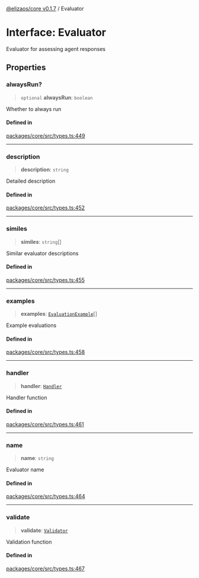 [@elizaos/core v0.1.7](../index.md) / Evaluator

# Interface: Evaluator

Evaluator for assessing agent responses

## Properties

### alwaysRun?

> `optional` **alwaysRun**: `boolean`

Whether to always run

#### Defined in

[packages/core/src/types.ts:449](https://github.com/bbopar/eliza/blob/main/packages/core/src/types.ts#L449)

***

### description

> **description**: `string`

Detailed description

#### Defined in

[packages/core/src/types.ts:452](https://github.com/bbopar/eliza/blob/main/packages/core/src/types.ts#L452)

***

### similes

> **similes**: `string`[]

Similar evaluator descriptions

#### Defined in

[packages/core/src/types.ts:455](https://github.com/bbopar/eliza/blob/main/packages/core/src/types.ts#L455)

***

### examples

> **examples**: [`EvaluationExample`](EvaluationExample.md)[]

Example evaluations

#### Defined in

[packages/core/src/types.ts:458](https://github.com/bbopar/eliza/blob/main/packages/core/src/types.ts#L458)

***

### handler

> **handler**: [`Handler`](../type-aliases/Handler.md)

Handler function

#### Defined in

[packages/core/src/types.ts:461](https://github.com/bbopar/eliza/blob/main/packages/core/src/types.ts#L461)

***

### name

> **name**: `string`

Evaluator name

#### Defined in

[packages/core/src/types.ts:464](https://github.com/bbopar/eliza/blob/main/packages/core/src/types.ts#L464)

***

### validate

> **validate**: [`Validator`](../type-aliases/Validator.md)

Validation function

#### Defined in

[packages/core/src/types.ts:467](https://github.com/bbopar/eliza/blob/main/packages/core/src/types.ts#L467)
